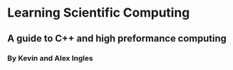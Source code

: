 # Learning Scientific Computing

## A guide to C++ and high preformance computing
### By Kevin and Alex Ingles

```{tableofcontents}
```
